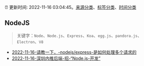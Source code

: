 :alarm_clock: 更新时间: 2022-11-16 03:04:45。[来源分类](../README.md)、[标签分类](../TAGS.md)、[时间分类](../TIMELINE.md)

## NodeJS


> 关键字：`Node`、`Node.js`、`Express`、`Koa`、`egg.js`、`pandora.js`、`Electron`、`V8`



- [2022-11-16-请教一下，-nodejs/express-是如何处理多个请求的](https://www.v2ex.com/t/895617) 
- [2022-11-16-深圳内推后端-招-“Node.js-开发”](https://www.v2ex.com/t/895585) 